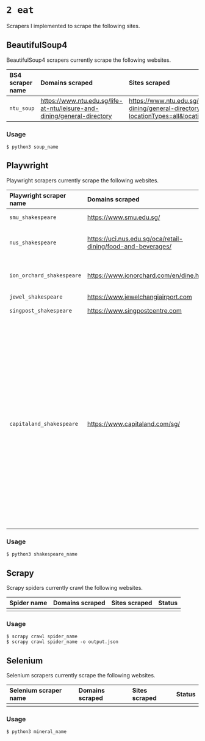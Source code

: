 # `2 eat`

Scrapers I implemented to scrape the following sites.

## BeautifulSoup4

BeautifulSoup4 scrapers currently scrape the following websites.

| BS4 scraper name | Domains scraped | Sites scraped | Status |
| :--- | :--- | :--- | :--- |
| `ntu_soup` | https://www.ntu.edu.sg/life-at-ntu/leisure-and-dining/general-directory | https://www.ntu.edu.sg/life-at-ntu/leisure-and-dining/general-directory?locationTypes=all&locationCategories=all&page=1 | :white_check_mark: |

### Usage

```console
$ python3 soup_name
```

## Playwright

Playwright scrapers currently scrape the following websites.

| Playwright scraper name | Domains scraped | Sites scraped | Status |
| :--- | :--- | :--- | :--- |
| `smu_shakespeare` | https://www.smu.edu.sg/ | https://www.smu.edu.sg/campus-life/visiting-smu/food-beverages-listing | :white_check_mark: |
| `nus_shakespeare` | https://uci.nus.edu.sg/oca/retail-dining/food-and-beverages/ | - https://uci.nus.edu.sg/oca/retail-dining/food-and-beverages/<br> - https://uci.nus.edu.sg/oca/retail-dining/food-and-beverage-utown/<br> - https://uci.nus.edu.sg/oca/retail-dining/food-and-beverages-bukit-timah/ | :white_check_mark: |
| `ion_orchard_shakespeare` | https://www.ionorchard.com/en/dine.html | - https://www.ionorchard.com/en/dine.html?category=Casual%20Dining%20and%20Takeaways<br> - https://www.ionorchard.com/en/dine.html?category=Restaurants%20and%20Cafes | :white_check_mark: |
| `jewel_shakespeare` | https://www.jewelchangiairport.com | https://www.jewelchangiairport.com/en/dine.html | :white_check_mark: |
| `singpost_shakespeare` | https://www.singpostcentre.com | https://www.singpostcentre.com/stores?start_with=&s=&category=cafes-restaurants-food-court | :white_check_mark: |
| `capitaland_shakespeare` | https://www.capitaland.com/sg/ | - https://www.capitaland.com/sg/malls/plazasingapura/en/stores.html?category=foodandbeverage<br>- https://www.capitaland.com/sg/malls/aperia/en/stores.html?category=foodandbeverage<br>- https://www.capitaland.com/sg/malls/bedokmall/en/stores.html?category=foodandbeverage<br>- https://www.capitaland.com/sg/malls/bugisjunction/en/stores.html?category=foodandbeverage<br>- https://www.capitaland.com/sg/malls/bugisplus/en/stores.html?category=foodandbeverage<br>- https://www.capitaland.com/sg/malls/bukitpanjangplaza/en/stores.html?category=foodandbeverage<br>- https://www.capitaland.com/sg/malls/funan/en/stores.html?category=foodandbeverage<br>- https://www.capitaland.com/sg/malls/imm/en/stores.html?category=foodandbeverage<br>- https://www.capitaland.com/sg/malls/junction8/en/stores.html?category=foodandbeverage<br>- https://www.capitaland.com/sg/malls/lotone/en/stores.html?category=foodandbeverage<br>- https://www.capitaland.com/sg/malls/rafflescity/en/stores.html?category=foodandbeverage<br>- https://www.capitaland.com/sg/malls/tampinesmall/en/stores.html?category=foodandbeverage<br>- https://www.capitaland.com/sg/malls/westgate/en/stores.html?category=foodandbeverage<br> | :white_check_mark: |

### Usage

```console
$ python3 shakespeare_name
```

## Scrapy

Scrapy spiders currently crawl the following websites.

| Spider name | Domains scraped | Sites scraped | Status |
| :--- | :--- | :--- | :--- |
| | | | | 

### Usage

```console
$ scrapy crawl spider_name
$ scrapy crawl spider_name -o output.json
```

## Selenium

Selenium scrapers currently scrape the following websites.

| Selenium scraper name | Domains scraped | Sites scraped | Status |
| :--- | :--- | :--- | :--- |
| | | | |

### Usage

```console
$ python3 mineral_name
```
